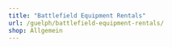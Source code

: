 ```yaml
---
title: "Battlefield Equipment Rentals"
url: /guelph/battlefield-equipment-rentals/
shop: Allgemein
---
```

